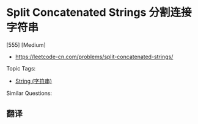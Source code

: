 # Split Concatenated Strings 分割连接字符串

[555] [Medium]

- https://leetcode-cn.com/problems/split-concatenated-strings/

Topic Tags:

- [String (字符串)](https://leetcode-cn.com/tag/string/)

Similar Questions:

## 翻译
